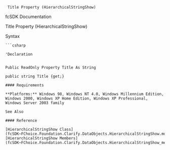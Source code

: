 ﻿     Title Property (HierarchicalStringShow)                                                   

fcSDK Documentation

Title Property (HierarchicalStringShow)

Syntax

```vbnet
```csharp

'Declaration
 

Public ReadOnly Property Title As String

public string Title {get;}

#### Requirements

**Platforms:** Windows 98, Windows NT 4.0, Windows Millennium Edition, Windows 2000, Windows XP Home Edition, Windows XP Professional, Windows Server 2003 family

See Also

#### Reference

[HierarchicalStringShow Class](fcSDK~FChoice.Foundation.Clarify.DataObjects.HierarchicalStringShow.md)  
[HierarchicalStringShow Members](fcSDK~FChoice.Foundation.Clarify.DataObjects.HierarchicalStringShow_members.md)